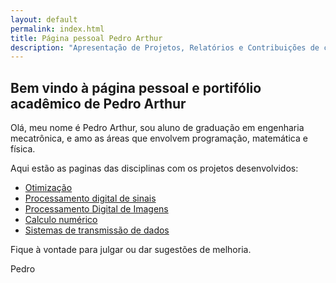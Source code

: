 ```yaml
---
layout: default
permalink: index.html
title: Página pessoal Pedro Arthur
description: "Apresentação de Projetos, Relatórios e Contribuições de código"
---
```


## **Bem vindo à página pessoal e portifólio acadêmico de Pedro Arthur**

Olá, meu nome é Pedro Arthur, sou aluno de graduação em engenharia mecatrônica, e amo as áreas que envolvem programação, matemática e física.

Aqui estão as paginas das disciplinas com os projetos desenvolvidos:


- [Otimização](otimização/index.md)
- [Processamento digital de sinais](processamento_digital_de_sinais/index.md)
- [Processamento Digital de Imagens](processamento_digital_de_imagens/index.md)
- [Calculo numérico](Calculo_numerico/index.md)
- [Sistemas de transmissão de dados](sistemas_de_transmissão_de_dados/index.md)

Fique à vontade para julgar ou dar sugestões de melhoria.

Pedro
